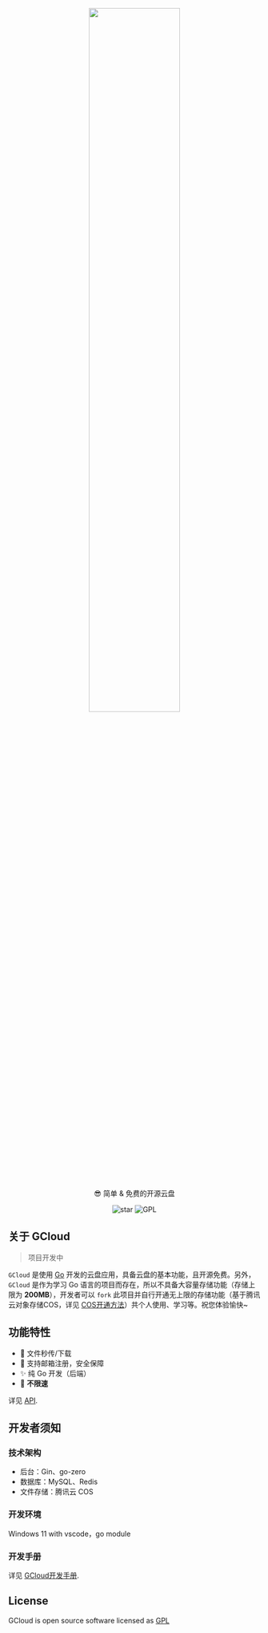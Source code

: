 <p align="center"><img width="60%" align="center" src="https://fastly.jsdelivr.net/gh/yesmore/img/gcloud/gcloud-log.png"></p>

<p align="center">😎 简单 & 免费的开源云盘</p>

<div style='' align="center">
    <img src="https://img.shields.io/github/stars/yesmore/gcloud-server.svg?logo=github&style=flat-square" alt="star"/>
	<img src="https://img.shields.io/github/license/yesmore/gcloud-server?style=flat-square" alt="GPL"/>
</div>


## 关于 GCloud

> 项目开发中

`GCloud` 是使用 [Go](https://golang.org/) 开发的云盘应用，具备云盘的基本功能，且开源免费。另外，`GCloud` 是作为学习 Go 语言的项目而存在，所以不具备大容量存储功能（存储上限为 **200MB**），开发者可以 `fork` 此项目并自行开通无上限的存储功能（基于腾讯云对象存储COS，详见 [COS开通方法](/dev/README.md)）共个人使用、学习等。祝您体验愉快~

## 功能特性

- 🚀 文件秒传/下载
- 🎯 支持邮箱注册，安全保障
- ✨ 纯 Go 开发（后端）
- 🎨 **不限速**

详见 [API](/dev/API.md).

## 开发者须知

### 技术架构

- 后台：Gin、go-zero
- 数据库：MySQL、Redis
- 文件存储：腾讯云 COS

### 开发环境

Windows 11 with vscode，go module

### 开发手册

详见 [GCloud开发手册](/dev/README.md).

## License

GCloud is open source software licensed as [GPL](LICENSE)
